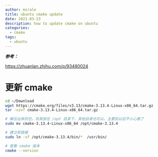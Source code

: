 ```yaml
---
author: mirale
title: ubuntu cmake update
date: 2021-03-23
description: how to update cmake on ubuntu
categories:
  - cmake
tags:
  - ubuntu
---
```


***参考：***

https://zhuanlan.zhihu.com/p/93480024


# 更新 cmake

```bash
cd ~/Download
wget https://cmake.org/files/v3.13/cmake-3.13.4-Linux-x86_64.tar.gz
tar -xzvf cmake-3.13.4-Linux-x86_64.tar.gz

# 解压出来的包，将其放在 /opt 目录下，其他目录也可以，主要别以后不小心删了
sudo mv cmake-3.13.4-Linux-x86_64 /opt/cmake-3.13.4

# 建立软链接
sudo ln -sf /opt/cmake-3.13.4/bin/*  /usr/bin/

# 查看 cmake 版本
cmake --version
```